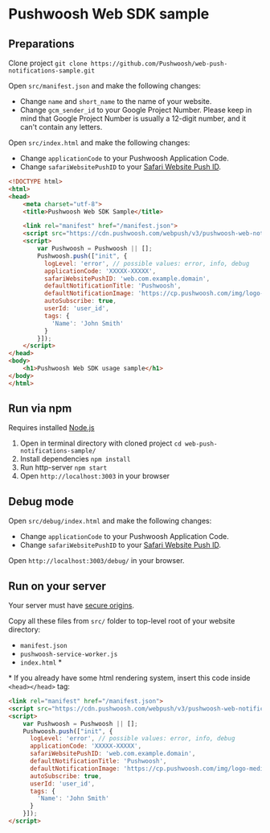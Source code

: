 # Pushwoosh Web SDK sample

## Preparations

Clone project `git clone https://github.com/Pushwoosh/web-push-notifications-sample.git`

Open `src/manifest.json` and make the following changes:

* Change `name` and `short_name` to the name of your website.
* Change `gcm_sender_id` to your Google Project Number. Please keep in mind that Google Project Number is usually a 12-digit number, and it can't contain any letters.

Open `src/index.html` and make the following changes:

* Change `applicationCode` to your Pushwoosh Application Code.
* Change `safariWebsitePushID` to your [Safari Website Push ID](http://docs.pushwoosh.com/docs/safari-website-notifications#1-registering-with-apple).

```html
<!DOCTYPE html>
<html>
<head>
    <meta charset="utf-8">
    <title>Pushwoosh Web SDK Sample</title>

    <link rel="manifest" href="/manifest.json">
    <script src="https://cdn.pushwoosh.com/webpush/v3/pushwoosh-web-notifications.js" async></script>
    <script>
        var Pushwoosh = Pushwoosh || [];
        Pushwoosh.push(["init", {
          logLevel: 'error', // possible values: error, info, debug
          applicationCode: 'XXXXX-XXXXX',
          safariWebsitePushID: 'web.com.example.domain',
          defaultNotificationTitle: 'Pushwoosh',
          defaultNotificationImage: 'https://cp.pushwoosh.com/img/logo-medium.png',
          autoSubscribe: true,
          userId: 'user_id',
          tags: {
            'Name': 'John Smith'
          }
        }]);
    </script>
</head>
<body>
    <h1>Pushwoosh Web SDK usage sample</h1>
</body>
</html>
```

## Run via npm

Requires installed [Node.js](https://nodejs.org)

1. Open in terminal directory with cloned project `cd web-push-notifications-sample/`
2. Install dependencies `npm install`
3. Run http-server `npm start`
4. Open `http://localhost:3003` in your browser

## Debug mode

Open `src/debug/index.html` and make the following changes:
* Change `applicationCode` to your Pushwoosh Application Code.
* Change `safariWebsitePushID` to your [Safari Website Push ID](http://docs.pushwoosh.com/docs/safari-website-notifications#1-registering-with-apple).

Open `http://localhost:3003/debug/` in your browser.

## Run on your server

Your server must have [secure origins](https://www.chromium.org/Home/chromium-security/prefer-secure-origins-for-powerful-new-features).

Copy all these files from `src/` folder to top-level root of your website directory:

* `manifest.json`
* `pushwoosh-service-worker.js`
* `index.html` *

\* If you already have some html rendering system, insert this code inside `<head></head>` tag:

```html
<link rel="manifest" href="/manifest.json">
<script src="https://cdn.pushwoosh.com/webpush/v3/pushwoosh-web-notifications.js" async></script>
<script>
    var Pushwoosh = Pushwoosh || [];
    Pushwoosh.push(["init", {
      logLevel: 'error', // possible values: error, info, debug
      applicationCode: 'XXXXX-XXXXX',
      safariWebsitePushID: 'web.com.example.domain',
      defaultNotificationTitle: 'Pushwoosh',
      defaultNotificationImage: 'https://cp.pushwoosh.com/img/logo-medium.png',
      autoSubscribe: true,
      userId: 'user_id',
      tags: {
        'Name': 'John Smith'
      }
    }]);
</script>
```
